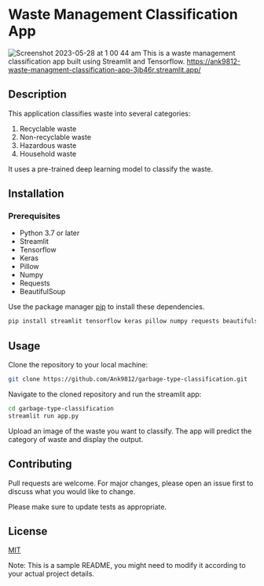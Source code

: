 




# Waste Management Classification App
![Screenshot 2023-05-28 at 1 00 44 am](https://github.com/Ank9812/waste-managment-classification/assets/48951896/b362306d-64c4-40e5-a1b9-77232f515e77)
This is a waste management classification app built using Streamlit and Tensorflow.
https://ank9812-waste-managment-classification-app-3jb46r.streamlit.app/
## Description

This application classifies waste into several categories:
1. Recyclable waste
2. Non-recyclable waste
3. Hazardous waste
4. Household waste

It uses a pre-trained deep learning model to classify the waste.

## Installation

### Prerequisites

- Python 3.7 or later
- Streamlit
- Tensorflow
- Keras
- Pillow
- Numpy
- Requests
- BeautifulSoup

Use the package manager [pip](https://pip.pypa.io/en/stable/) to install these dependencies.

```bash
pip install streamlit tensorflow keras pillow numpy requests beautifulsoup4
```

## Usage

Clone the repository to your local machine:

```bash
git clone https://github.com/Ank9812/garbage-type-classification.git
```

Navigate to the cloned repository and run the streamlit app:

```bash
cd garbage-type-classification
streamlit run app.py
```

Upload an image of the waste you want to classify. The app will predict the category of waste and display the output.

## Contributing

Pull requests are welcome. For major changes, please open an issue first to discuss what you would like to change.

Please make sure to update tests as appropriate.

## License

[MIT](https://choosealicense.com/licenses/mit/)

Note: This is a sample README, you might need to modify it according to your actual project details.
